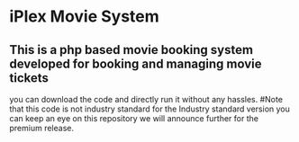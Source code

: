 # iPlex Movie System 

## This is a php based movie booking system developed for booking and managing movie tickets
you can download the code and directly run it without any hassles. 
#Note that this code is not industry standard for the Industry standard version you can keep an eye on this repository we will announce 
further for the premium release. 
